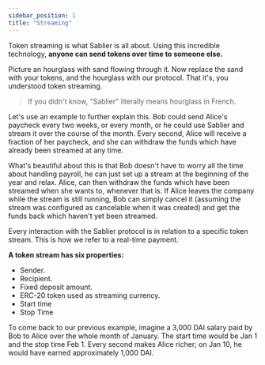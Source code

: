 ```yaml
---
sidebar_position: 1
title: "Streaming"
---
```


Token streaming is what Sablier is all about. Using this incredible technology, **anyone can send tokens over time to someone else.**

Picture an hourglass with sand flowing through it. Now replace the sand with your tokens, and the hourglass with our protocol. That it's, you understood token streaming.

> If you didn't know, "Sablier" literally means hourglass in French.

Let's use an example to further explain this. Bob could send Alice's paycheck every two weeks, or every month, or he could use Sablier and stream it over the course of the month. Every second, Alice will receive a fraction of her paycheck, and she can withdraw the funds which have already been streamed at any time.

What's beautiful about this is that Bob doesn't have to worry all the time about handling payroll, he can just set up a stream at the beginning of the year and relax. Alice, can then withdraw the funds which have been streamed when she wants to, whenever that is. If Alice leaves the company while the stream is still running, Bob can simply cancel it (assuming the stream was configured as cancelable when it was created) and get the funds back which haven't yet been streamed.

Every interaction with the Sablier protocol is in relation to a specific token stream. This is how we refer to a real-time payment.

**A token stream has six properties:**
- Sender.
- Recipient.
- Fixed deposit amount.
- ERC-20 token used as streaming currency.
- Start time
- Stop Time

To come back to our previous example, imagine a 3,000 DAI salary paid by Bob to Alice over the whole month of January. The start time would be Jan 1 and the stop time Feb 1. Every second makes Alice richer; on Jan 10, he would have earned approximately 1,000 DAI.
